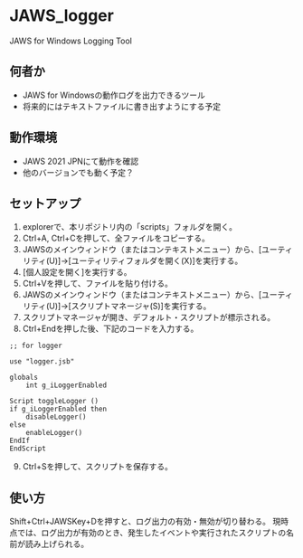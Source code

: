 # JAWS_logger

JAWS for Windows Logging Tool

## 何者か

* JAWS for Windowsの動作ログを出力できるツール
* 将来的にはテキストファイルに書き出すようにする予定

## 動作環境

* JAWS 2021 JPNにて動作を確認
* 他のバージョンでも動く予定？

## セットアップ

1. explorerで、本リポジトリ内の「scripts」フォルダを開く。
2. Ctrl+A, Ctrl+Cを押して、全ファイルをコピーする。
3. JAWSのメインウィンドウ（またはコンテキストメニュー）から、[ユーティリティ(U)]→[ユーティリティフォルダを開く(X)]を実行する。
4. [個人設定を開く]を実行する。
5. Ctrl+Vを押して、ファイルを貼り付ける。
6. JAWSのメインウィンドウ（またはコンテキストメニュー）から、[ユーティリティ(U)]→[スクリプトマネージャ(S)]を実行する。
7. スクリプトマネージャが開き、デフォルト・スクリプトが標示される。
8. Ctrl+Endを押した後、下記のコードを入力する。

```
;; for logger

use "logger.jsb"

globals
	int g_iLoggerEnabled

Script toggleLogger ()
if g_iLoggerEnabled then
	disableLogger()
else
	enableLogger()
EndIf
EndScript
```

9. Ctrl+Sを押して、スクリプトを保存する。

## 使い方

Shift+Ctrl+JAWSKey+Dを押すと、ログ出力の有効・無効が切り替わる。
現時点では、ログ出力が有効のとき、発生したイベントや実行されたスクリプトの名前が読み上げられる。
